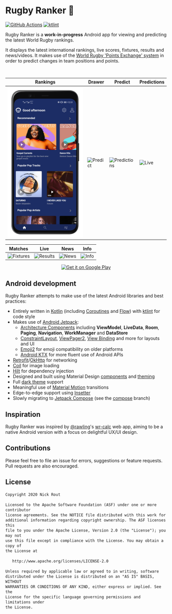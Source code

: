 # Rugby Ranker 🏉

[![GitHub Actions](https://github.com/ricknout/rugby-ranker/workflows/workflow/badge.svg)](.github/workflows/workflow.yml)
[![ktlint](https://img.shields.io/badge/code%20style-%E2%9D%A4-FF4081.svg)](https://ktlint.github.io/)

Rugby Ranker is a **work-in-progress** Android app for viewing and predicting the latest World Rugby rankings.

It displays the latest international rankings, live scores, fixtures, results and news/videos. It makes use of the [World Rugby 'Points Exchange' system](https://www.world.rugby/rankings/explanation) in order to predict changes in team positions and points.

<br>

| Rankings | Drawer | Predict | Predictions |
| ------ | ----- | ------ | ----- |
| ![Rankings](screenshot/one.png) | ![Predict](art/screenshots/screenshot-2.png) | ![Predictions](art/screenshots/screenshot-3.png) | ![Live](art/screenshots/screenshot-4.png) |

| Matches | Live | News | Info |
| ------ | ----- | ------ | ----- |
| ![Fixtures](art/screenshots/screenshot-5.png) | ![Results](art/screenshots/screenshot-6.png) | ![News](art/screenshots/screenshot-7.png) | ![Info](art/screenshots/screenshot-8.png) |

<p align="center">
  <a href="https://play.google.com/store/apps/details?id=com.ricknout.rugbyranker" target="_blank">
    <img alt='Get it on Google Play' src='https://play.google.com/intl/en_us/badges/images/generic/en_badge_web_generic.png' width="320" />
  </a>
</p>

## Android development

Rugby Ranker attempts to make use of the latest Android libraries and best practices:
* Entirely written in [Kotlin](https://kotlinlang.org/) (including [Coroutines](https://kotlinlang.org/docs/reference/coroutines-overview.html) and [Flow](https://kotlinlang.org/docs/reference/coroutines/flow.html)) with [ktlint](https://github.com/pinterest/ktlint) for code style
* Makes use of [Android Jetpack](https://developer.android.com/jetpack/):
  * [Architecture Components](https://developer.android.com/jetpack/arch/) including **ViewModel**, **LiveData**, **Room**, **Paging**, **Navigation**, **WorkManager** and **DataStore**
  * [ConstraintLayout](https://developer.android.com/reference/androidx/constraintlayout/widget/ConstraintLayout), [ViewPager2](https://developer.android.com/reference/androidx/viewpager2/widget/ViewPager2), [View Binding](https://developer.android.com/topic/libraries/view-binding) and more for layouts and UI
  * [Emoji2](https://developer.android.com/jetpack/androidx/releases/emoji2) for emoji compatibility on older platforms
  * [Android KTX](https://developer.android.com/kotlin/ktx) for more fluent use of Android APIs
* [Retrofit](https://square.github.io/retrofit/)/[OkHttp](https://square.github.io/okhttp/) for networking
* [Coil](https://coil-kt.github.io/coil/) for image loading
* [Hilt](https://dagger.dev/hilt/) for dependency injection
* Designed and built using Material Design [components](https://material.io/components/) and [theming](https://material.io/design/material-theming/overview.html#material-theming)
* Full [dark theme](https://material.io/design/color/dark-theme.html) support
* Meaningful use of [Material Motion](https://material.io/design/motion/the-motion-system.html) transitions
* Edge-to-edge support using [Insetter](https://github.com/chrisbanes/insetter)
* Slowly migrating to [Jetpack Compose](https://developer.android.com/jetpack/compose) (see the [compose](https://github.com/ricknout/rugby-ranker/tree/compose) branch)

## Inspiration

Rugby Ranker was inspired by [@rawling](https://github.com/rawling)'s [wr-calc](https://rawling.github.io/wr-calc/) web app, aiming to be a native Android version with a focus on delightful UX/UI design.

## Contributions

Please feel free to file an issue for errors, suggestions or feature requests. Pull requests are also encouraged.

## License

```
Copyright 2020 Nick Rout

Licensed to the Apache Software Foundation (ASF) under one or more contributor
license agreements. See the NOTICE file distributed with this work for
additional information regarding copyright ownership. The ASF licenses this
file to you under the Apache License, Version 2.0 (the "License"); you may not
use this file except in compliance with the License. You may obtain a copy of
the License at

   http://www.apache.org/licenses/LICENSE-2.0

Unless required by applicable law or agreed to in writing, software
distributed under the License is distributed on an "AS IS" BASIS, WITHOUT
WARRANTIES OR CONDITIONS OF ANY KIND, either express or implied. See the
License for the specific language governing permissions and limitations under
the License.
```
